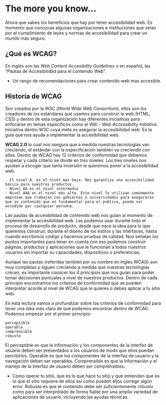 # The more you know... 

Ahora que sabes los beneficios que hay por tener accesibilidad web. Es momento que conozcas algunas organizaciones e instituciones que velan por el cumplimiento de leyes y normas de accesibilidad para crear un mundo más seguro.

## ¿Qué es WCAG?

En inglés son las _Web  Content Accesibility Guidelines_ o en español, las "Pautas de Accesibilidad para el contenido Web". 
-	Un rango de recomendaciones para crear contenido web mas accesible.

## Historia de WCAG
Son creados por la W3C (_World Wide Web Consortium)_, ellos son los creadores de los estándares que usamos para construir la web (HTML, CSS) y dentro de esta organización hay diferentes iniciativas para enfocarse en temas específicos como el _WAI – Web Accessibility Initiative_. Iniciativa dentro W3C cuya meta es asegurar la accesibilidad web. Es la guía que nos ayuda a implementar la accesibilidad web.

**WCAG 2.0** lo cual nos asegura que a medida nuestras tecnologías van creciendo, el estándar con la especificación tambien va creciendo con ellos. Dentro de WCAG hay 12 criterios de conformidad que debemos respetar y cada criterio se divide en tres niveles. Los tres niveles nos ayudan a escoger que tanta inversión le queremos poner a la accesibilidad web.

	- El nivel A. es el nivel mas bajo. Nos garantiza una accesibilidad básica para nuestros productos.
	- Nivel AA es el nivel intermedio
	- Nivel AAA es el nivel más alto. Este nivel lo utilizan comúnmente empresas que trabajan con gobiernos o universidades para asegurarse que su contenido que es fundamental para el publico, pueda ser accedido por cualquier persona.

Las pautas de accesibilidad de contenido web nos guían al momento de implementar la accesibilidad web. Las podemos usar durante todo el proceso de desarrollo de producto, desde que nace la idea para lo que queremos construir, durante el diseño de los estilos y las interfaces, hasta cuando escribimos código y hacemos pruebas de calidad. Nos señalan los puntos importantes para tener en cuenta con eso podemos construir páginas, productos y aplicaciones que le funcionan a todos nuestros usuarios sin importar su capacidades, dispositivos o preferencias.

Aunque las pautas (referidas también por su nombre en inglés WCAG) son muy completas y siguen creciendo a medida que nuestras tecnologías crecen, es importante conocer los 4 principios que nos guían para poder tomar decisiones puntuales a nivel de nuestros productos. Dentro de cada principio encontramos los criterios de conformidad que se pueden interpretar acorde al nivel de WCAG que le quieres o debes aplicar a tu sitio web. 

En esta lectura vamos a profundizar sobre los criterios de conformidad para tener una idea más clara de que podemos encontrar dentro de WCAG. Podemos empezar por el primer principio:

	perceptible
	operable
	comprensible
	robusto

El perceptible es que la información y los componentes de la interfaz de usuario deben ser presentados a los usuarios de modo que ellos puedan percibirlos.
Operable es que los componentes de la interfaz de usuario y la navegación deben ser operables.
Comprensible es que la información y el manejo de la interfaz de usuario deben ser comprensibles.
-	Como operar tu sitio, que es lo que hace tu sitio y que entiendan que es lo que el sitio requiere de ellos así como pueden ellos corregir algún error.
Robusto es que el contenido debe ser suficientemente robusto como para ser interpretado de forma fiable por una amplia variedad de aplicaciones de usuario, incluyendo las ayudas técnicas.

